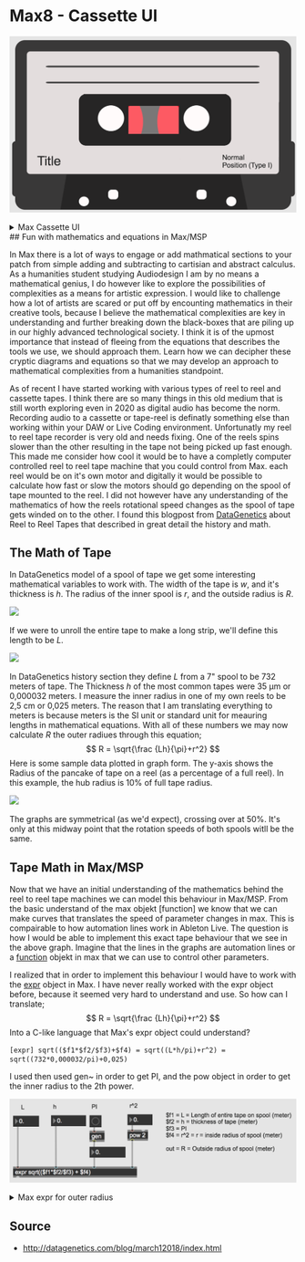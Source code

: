 # Max8 - Cassette UI

![](./media/cassette.png)

<details>
  <summary>Max Cassette UI</summary>
<pre><code>
----------begin_max5_patcher----------
6298.3oc68rsiiajcOOyWAgv9fs21Zp6WLP.RPdx.aRFjrHuXuY.aI1poMkn
BE03Y7h0e6oJVjRTpoDKQcJJ0yDaLcqljhGdteoN0g+829lIOl+ojMSh9gne
J5Mu4u+127lpCYOvap+62LYY7mlkEuo5xlrJ42xe7Wl7f6TkIepr5vY4wyWl
rYSjDIaN4psKSWkkTV8Ew0Gbcb4rmSWs3CEIyJc.lSoSk7GhnxonGhTT6OIj
onn+19aT91xiuStCU940ItayjI69BoyqdnLOneOah8P+i29V6Od.HjTvUWJR
JP5oFbDSC.NRuSvQr1gW3.fijPfiLE4h4iUBoTT.PQ7PPwY4KWlrp7E33+V7
mh9uSKJ2FmEUFuNIZYrEUR94U+7p+07sYyidLIZVddVT5SQkOmzbQFDNYi6.
oFJxhn7mhhidb6SOkTDsNK9yOFO6WsmKo5Lq9bzhzOlrJ5ozrjne3aadNxLf
ZV91UUOLhFxYQxFyyZbYZ9pOz+UzV4wRn4ZTkJD2Q7ksH6s+dsI7dK45zKEr
JtaWP3PFKpCkP9fTCWGuJIaROnufMkRoZgjRTHIlqYlmUBZJkP4DAQi4BMWp
dvRnvLLgP0HIyXJFQsjsobvHTlmgoBDRIvTlfi0BCCgwISUG+jfIpJRo8W6f
9lmicp.3yRUKLhEySl29BOfPianWKymmz9KFuZQV0AHRKGzcvGWLKOKunlQa
enPS0JFESkDNSiLHQmGBef7U957hFhlQLLPbZlgSqkXjFoLzRIhgjmlSqQLt
hHoJkTPYfyooUZaBAcGeLPrSzWtrSpZpPynRJ1PG4ZC4yPQU7oZtBKYlynMp
p1Pev5oDlgOxkRCaGSQXiiEi8GFVQ3Ht.IEHH0hMZrl6JQnnTACojDyykzva
0JEWaL0n4DlPeB99fXyL0vYyVqZUrQjzwVen5PbyiKxPBMJEJQmG51vzwujo
aLY+RhK0bkziYCAjqy3UZzR0I0nGFmU9UBmUvot3PXNJmgOiwDNUHjDq9rwq
L1nHCWXIFAkoXpRxDTJQZEJLXNSgFN+iR5hAJ9ZQ0zkZRCCDyc+BTVV+tMGH
Sh+E.S5TYq7WSMzidXdVejFJqjncgpa+ICAHqSIDSYBi6YSpulfnMTJCEvpy
W4fF8B30eJALZCN8T9pxMo+dEaxl7XfDvoL1Tr4Qlv4DrIzBs1FVnnRNmoES
EBswQrIBRNAgv1X2gTzmXBd8EzOySDevdaDcQTwWih.gqpxUQyvXoM6E6gZq
bv57P2BqUcyLcDxvyLoU7MS.LSkFaBXi1GUPwF2bvxLQeAvLOkUs+87hkwY+
7p2muI0Bgnu4u940IQ+X2UIgzaURHmWdwjPQKCjXhnRPg.oERrq5Wxpasgj9
BHzuMQptKahXQvrIxTpoJJxDkMhahpFos0ZV478SpLtSHPl2rAUrPn1wAf5J
T4WrIJarjMp7HD1wiL4mCLOR7EKORJpW6hp.bCAWgip0bjAtjST9WtkbpY0W
BFWB6ph.SEZlD6KVlDUpLQkXbUWmJOq5uTXPKcfrijYjdTLWxkxzdNuH82M9
xiy9v7T6SvQOxGvToekTpAotijIa32hofytqCW2GSmjqRqj7UBCjpcwHTyyX
HF7Ls9MkNLdD9qrBxpvt.EISY3ixIFaK9AbI.YfD2shbHXia7pxCVc.GiX4O
JQ6+S14gtErLh1jjpBI3XDivjZsh2hAxCNCTSFiZTQzeMyNEZtSsrC1oJDEo
Bd9m5qY9GaO+SQUBsz3nBwPHR0BBCJCrIQbvKVBQ9UBGjWqCzUShfwU02PxM
4W7pyDJDURoU0gYxSbHJATdVbYYw1zlmc6e4Xkuf6coMdnKzdFwUTLalbTl1
HdxnJitoDCYCkRPStiPchaw2n7J9JESfs6Yw5gfrK2lUltIKcdRQuYR3VmYi
ATGGTOEKvTDAoXZayzwr8PmGVUmYRxddbYbuZslDxa+8azQ1jTZtXCVzXly8
TcvZn1QuQRoUO+Ro105qUwbevC7gjexII+ObRVvNq0qiKhWlTlT7gjUwO5zy
GxJCX6u23EIuXMYvcJ7QNC5y4U3MQ4T7z0UTCJgOwPD9xR+XxzJbp9V9w3hU
F51gm7mv+s9bdnHUniqwsYte5iC9czy+qx70WbehiDxpEU20Wuc.1iM4e8BX
jyIf0Fqb34j2mE+4luxl3OlL+CV6YoOtsLY+m1Tyhp4QV1P11j7mZNbywODp
aWV+3ZtZr8Q17axtG6Ct3r7UKNGe8fKdYslMtiys4YiesWdm551zPOItSUIY
17qKTLsLewh880g26GDtKHBjaCgPXM+7R03RsKaZmRCHnM2bhcZvh3xj+3Rs
3rC+kU9Kn5g5taSpQ3I6DjfAsaCFFCk3Pj.xPQ56YF5N7OjLTjLbNR7KEjqv
Kx6i2tI4xci35HrS6F4pcafDeA4130gOiSE3lUAJRhPmU4y1RI6dh+WJRi2m
8bGpktH5Tpp1Xg2zrA.se0z7N6yE5TDzDEFjDErfDRhhXrHJDDjTEAl0hp3Z
DB.oJxwhpfUPRU3LQHoJJ.oJmwcdj5hSIrVGgU4Hm4Zu1y3OWcVGOm5ecSTF
VsJNqLAGRYBljGNYB59mzfqofAkpfwsoJDfoJ3whp.pnBgDPWMTDYrHJZHIJ
TWy.DJhBM71Tssr7eLPSpZ25GPY8XQkzSFRF6mOFuZwIHBrI20wkpP7Wt.KJ
MJHAjwdUFkpPQFORD80YLqX6pvcJhD3AqQdcFBKFY2H8iEQBR+zlmjG2uzSd
uJhcp3TusHQC0p6Ys2RTjQr3bWdz7cSRbcV1nFauZXywmAIGf4UcFfBIBJmG
OVKqW.xjQqzilkAA60YdMZxoCUA3rbHB9qxrbjrwKTEg3UYNOJwHRhjgOCn3
G27GQ3oWtuY5KICZkaitqBvZFQDpg3w4orb6hQriLVrL9fg3ku3amZFFySxP
5RRLVqT32cRQ.xEJBzrto8lU7fjAjnI23b+6L.LMkD7JAPj3Ifp0GgFfReGC
MAL1U9GFdnbbiNZb4IPZxsTo+D3qaMwkrvnzKoijR+lUwq27bd4vz86jx3LG
JUgPRfM4l6zqovex.5liKukR7X2XBEivA0wFWbO6XCWOOjPr.5Jiyto7YAs1
nsiOSgiOa9hySlktLNacV7LW+iP6f.reaqDZY.WeCO.o.GIh65DZY.LpQ3PN
Fc2b41yTt1jV51Ittd85hFaTDxsVNF2BCtIxwiUECe2fkicjHlnoW3AWNdX6
JAPiMswnMAqBUznCqMTATT2MA.k3PF9I90P3m6nE0ghGf.NkPZYtH20OoQaV
mjL+rSTK+KJNqZeIHwsV7cJ8Rrci02Va20acSoazIEnXMw66swPKPOKNKwtQ
kHb6O0TAiFgOwZ7H5mtHbazbLC3I2uVbuKZahMrZahpICWzldSEswtoNmPiC
pnM90lncCcodzu.snsRCon8ykkq+g28N6tXbQxpjxzYalZt128XV9h2sLtX1
yXBBqdW5p4IeZ5ykKy.xxNk6d8qPa8Jj3Bk+UpIgl8iPQDN5xstIcJ2tMHKV
h.VDPbSU74tLpHNSW5vDjFVca8oMPNecjqB2VKFdNOERk+Jbdx.UckUCMK5.
xmFqf7kGz2E88W9dHlocYP4LUO78P7o1.bDhbL6cD2XyjwBZaCQfuflCCcsy
ZY995gDJzcr1SpeejjRFfDrnEO2UFOPkfwjIiIK0kejaJxGJVJB779gympqB
rBTPUgQrwp+ulkkDWb4i1AQ03Of61cFTNruw5Pb.c6rN9WiRidZ.SuBWo1qm
hgXfQQAfn3r7rrnmSxxxmLPw4F849XjLuZZytwX4gauWyAMOFmYu8lXLPMuU
jIU6F5Yoap2Jzhwd5Jzrqoq2RRvuY7Inwp58lacQtsq4Gp2LJR0paNGfVwYL
8g.Uyvj2aRQDwtUSNgyatGnqK5YMYnpGVVdKMjSIAfG1tTbf9xIHWiB5ZXnP
UWH48qubB2UtZgNjD.9X03bySxh+bD9xUpo0SQTsiNv.WoFKgcmiMTLrVOF3
QQEVxmbyiHiHboYTOqwfMhLLUbGDQVs5JioBPDYX5fDQMQtXmfIWpkGZCCBc
cgRbZMNxXszoa+8zAkWbCIvU5UtpZbldF1I8rzfG1+6S5bkfCPjEnAEWQMxW
WYDUviq.ytOR2nwiKkD3zMv6acfad5Fmoptl+ixGf0iJGXXT8aUyATYWInq6
pjhmxIWtzfj3vCYqlA5BwCXaMh+mKGIXppUFyMRSHC.GzDHQg2+iWNFPvsv.
zP3BJPWpyAnPP1iACoyA0HHQf+x.zDjWGBfk5aa6y3zBjUq3TnxjRMVU5ec9
uEMfJ86nAMlyBPS+o.sEc+SOgi9mh9K1+krZQ4yQ4OEYttzhjnx30IQU8QSd
dVz2TQp+1ed0e5Ih4pe17uxmSm8qqLYvX+RUWcqKhZtf2+i1OwLexXT09Sy+
RWsIcdRTQ77zsUewit8+7JCsvbc+ml+8ers7bWbmM2vkK05jTw04+5VjQk7R
T7TiYZC0VpcZYAHqA3G3.vYfwg5MMYIIHVXFMCLKRFLyu17xvqgwYZyT0A60
3jhiiQ9ozrjOlTr4voQ5alDudcqCe3j3bY7u3d6Bn1M9KMHr6P6GdlEIeben
16NpsslRKMjfsEtMD8m1se+qm00Eq1lVcmZlelMORUr.6Fody53Ytu77Mqmt
mvag4t8QMq0akHk6msFS61WRBY4y90ixOHecxpzUGOhV2c54IOEuMq7CGrco
IS677OU+L14I6b6f+lIKJRmmux9Pb.uvd3FvYWfmJL6.jo5JVEutiurKKoSb
xMFjb6lGiKrrpZcBRyIKMFmO7T69dYIOUVe50oqVcDUrLe8oOYQ5hmOy28wb
yIWdt6c0Y17gsqbm8CFohxOXyH7vqKNKqVS8va+mhWkZrXkTl5XADztS5rK7
7lYElzgO.ecm4icbl4Fo7YI+V57xmcumLZwuMWd55FgnI63xySWjro7viUFu
XygGYS4mcD8VGZ6i0ZwenLY45LCVb3EXzOR2Tt447eaS8E1Hn0l.3RT9mbJ0
6zpaa16fieNyeGEiUZ6CefUPTqSz43uqQldWrxsLCdZSg8TMvisF5h0p0T4s
wtOvDBaLO3SRKv9PKp2afbOnEntQVVWH6dSF1vrNgfP0Ck87cSE1jusXVCs1
QVeH5vGPireY5pcFP+olmnpqqyGqgWKFvhGoNkSWnXxvjviTd+tzYBdq78BS
zXRw8K565Jjv1YaxwpwZS9z5hnM+uEkey2XxI76LY48NSRbeazeNxjA221Yf
pr9IN0YUgEv1Zsxa5lofSqKQiJjKYLUNRb9+7E+J1nF+qU4AuebwTPKk3rzh
YYIQlPzMQDG8TQ9xnYI10s4Ry9x9Vr0hvNQ55t37xpPG8lVgNFdLDbYnQaez
ew0mi4bVYbcEHQWFjqu3EqY1vfYAC8fby.TF8XziW7qCGRcyJV46cvAcbvBF
2MpdS8wPX01ZjAUUkc2FckRNF3+XEc01Uqim8qQO49+ICytcyaBIEdnKYtqr
eOb5OzMUBfF+o8aFosJkFgnn8SStVsETYYQz+7ioqlWlG8TdN4G9gCIHmizc
guUAbDUme75YF1P58jy2CBrtGYh6pA3DSbIk4E02Lp6E.A20PLDLaJWPkLFQ
ZG0FLrryCtCvd1lCcJr+vKN4x30qOPWXXoaepcRyE+h.yYRDykgx4FjaQ02M
fEOzYyKfAm.4TQ46GPCX5xELToMvQ2RO1z5dm3x1SPl6c5R2Kmr8uNluzlKF
eu5EeGMIndw42sqXIQOFQwvua6tdhqbzZ43qSb+FYKQV0lqt22iiKQYrB201
c2mKV2yU4PGcg3FmTXIvMwNW.46lcuiL8zHZ8tnB52K63gM1Nm2Nl4teekJb
MdJWolRLgvyvBlTIjbNwVTL2BxYKPXuu+RmmrnHodL1IPmi5sKp4cB9cMAXq
2P8tktuymDKoqpWgxbsdP8aw88+.2waQa1Y4FqRRlm09NhquO6+wt63iKN80
gN5w7bcqQ0eZtn0aKa+nbPmOe9Zv0jTVYgIqzTq4h8Gb41rRmUF7MzJo1MB0
BaoJ0h60Rr2f9gpD6Z9cYE1U0yeogWg8a6DjSwGCoV78a800XVPqutReKKud
C6MTkWGzYj0fpttPfGkpqqj21wnOM7okIuayJUTqcFVzG8pnz50pz2nRqCQA
4Nnx5TsFgPXEq+JqiCVk0anogsx5L1kTXcQcc4p4yR5TpVfr6EQMQZGkMcdv
uNJrds4vfUXcp91VW8Z6cAKnDJ6VVVcd8rxOTkUmdSGx3RW57ieU0on6U226
HIAch5otaQe5HD8B4tssSEtBiN9kTmb2VQctPbipn9n8p13JJntnNMtvTPcB
5dod503YnpmtNPkSmgMQcpTRlfRMAcpLAeZGmCH2Fc71UNclg.pHl7IjXJRy
Ulmt++hq6p+1Mpz5qiWkj0UVe1j45aQattzeNkLm+Ub35x95430IGA2dZz5c
9uajzZtHio75csnbuU+WJ7zsX65h704E61kmS4.yFI8vFux1C6ZYiWa2oc4r
Qt50Ae7D7KhrJjDlv8FFnd7OqIS4fwS3nJWE75RSS1+qdVzjh7sql61qrLdG
4+rOduKmzilRHTNQyrueMXRjvxCHXi5sTwnXpjv4cdnaBSxtM1THAGiXDlTq
UU6lOp68BhXpfnQDJiJHJDhPNl5d0LPra+yIoCmAhEcw.42wLvpK5vsTpied
7VIslq9hsPZ0qbh8ahzSrARqFusQ38d+Kl6lnAc6.1Wf6ts8Ab6jbc29W8Jf
EwaDE8RDEcU.W6CQ1tL5WMZpz9.Id2bST3AsREBAop6ZuXMFB5q7fm+SHEwf
BR8JuRf.R9HcZm8vQzqER9nCJUPfSHewIxUBIoOxdMONWGjj9hS3qERBegzU
iS9H6YGnr.fTTePJNDHketZf.mP9BoqFm7APXHDIXZOLwJIPAodkHff5wXd.
IFDw4vFKuFTuHdf.IevIpNDwz3GnwgHlFJwqfigHnQJ1GdYUUD..V9XIYWZI
WIrDdmeA8pgEwKQEX3WXezxkLPfExK7BCBrFK6wTjOR7TjDDX4Ubaf.IgWgC
.hQYDymLgzZ.hxwAqdwKNLzPpWRFfna4UMIfBV3QDVnQDV9j9kNDU0wOPK6F
zzvC5iBdYGnYgGzDU2fFOBfVzMnIWGn8AxPHOSZhFoGcGJXvB2KrHfAKVuvB
CFr38BKDXvRzqePEXvR1KrjfAqdE4Aon0NXQ5EVbPfkZz7MsiSLJvRLhvhOh
vxqX+jvX2fNhvhLhvBOdvRQ8RWlAFr52FEELX0usWBXvpeeJvwun8FTkDLX0
aNiBAXvh0Kr3fAKduvBFYduranfQl2K6Fvr97JeWIiqsRc6pKVOVCAgBJ8yi
BHVM7ZYmvGUOumSmOu9kSvUBcrO51JHVdxcdp5QeCjXtk9W+yqFuDdEysDAB
rTdCqqlFJjiW7GBwHBK9HBqQLNXgu1hu1lmXWMa6oxtf34jK7FVWs1Em485K
b0vh4aKeAdEPIduxrfWKPheALP.I9NhWRovTSN+T9pVswqVxgvGs0hk30xYS
NZUTgRN0u0R+nf0.SR029hL.3susu.7XsW8T.AjVQYWeG0Sjuf.JuR+h.R5x
H+L6vBhniW.GqEAQ3wOfqBxR8P7bUzggEyGQXQGQX4mkGTXjd7aY00gQ5wGX
SPgQm0KU1fPy8pAxfHLdreKLEHM8JV6WCjwAAVdYJPQ.AVdU.EEFDXcAswHv
EkB60dRACRgzO1azor5.Bn7RTAGjtdA60htTMM0A.Q8pEa.Q8yuch.lAPEnw
dUAZrDF7xuXigH2UrWUyYWeDCsxtW02gFHsBu.9wDHfb9VMQx8.3naHvYjvP
18RShoBCl6Evopvf49YFV.PUZqd0P3IrtZaibrWvhFhf28E3jvHN4EvY5PzU
m9BbZH5lUeANNLJRdk0DCDmwLs2FpAeCE4IvYpPrQpN1D7o.NHYHx7JLDl.D
XIFQoGgGKwNTzPt2l7udXw7FV3qFV941DF9kOs6DPUEg4kKZFHoexvdGwW.r
hg8NnK3shQ8xJFEhRnhohwKwMu1mq.AKhWZfDPpe.wKgEYPVAEOANlEjfIw9
vQkhff3Xl2C0g.f3dIdoz2RfGljW7C37vT+Cej00gotOCzgta1Y8X9mVTjuc
8QyOKygaFoV6miaMeT17wpxV2psJcmmt+irVeDu+ih8eb28hx2eAU8kQ8GU6
u18ejr+NT0dM6HuspvV8Up2ek6A.kr+i6gEs0y09ixagYz8ebO8ftGGLQ7TQ
iantwqW+wjhM0LiJZ6jkw+ha9nod3st4Gr6OqFtaSJR9XZy0WMN1lDWL64zx
jYkacuEBl7Igal5UMP1JVsMsVFxH7X.Y0TqyNMH2rN1ImTMb6d6+3s+e.AsG
m..
-----------end_max5_patcher-----------
</code></pre>

</details>
## Fun with mathematics and equations in Max/MSP

In Max there is a lot of ways to engage or add mathmatical sections to your patch from simple adding and subtracting to cartisian and abstract calculus. As a humanities student studying Audiodesign I am by no means a mathematical genius, I do however like to explore the possibilities of complexities as a means for artistic expression. I would like to challenge how a lot of artists are scared or put off by encounting mathematics in their creative tools, because I believe the mathematical complexities are key in understanding and further breaking down the black-boxes that are piling up in our highly advanced technological society. I think it is of the upmost importance that instead of fleeing from the equations that describes the tools we use, we should approach them. Learn how we can decipher these cryptic diagrams and equations so that we may develop an approach to mathematical complexities from a humanities standpoint.

As of recent I have started working with various types of reel to reel and cassette tapes. I think there are so many things in this old medium that is still worth exploring even in 2020 as digital audio has become the norm. Recording audio to a cassette or tape-reel is definatly something else than working within your DAW or Live Coding environment. Unfortunatly my reel to reel tape recorder is very old and needs fixing. One of the reels spins slower than the other resulting in the tape not being picked up fast enough. This made me consider how cool it would be to have a completly computer controlled reel to reel tape machine that you could control from Max. each reel would be on it's own motor and digitally it would be possible to calculate how fast or slow the motors should go depending on the spool of tape mounted to the reel. I did not however have any understanding of the mathematics of how the reels rotational speed changes as the spool of tape gets winded on to the other. I found this blogpost from [DataGenetics](http://datagenetics.com/blog/march12018/index.html) about Reel to Reel Tapes that described in great detail the history and math.

## The Math of Tape

In DataGenetics model of a spool of tape we get some interesting mathematical variables to work with. The width of the tape is *w*, and it's thickness is *h*. The radius of the inner spool is *r*, and the outside radius is *R*.



![](http://datagenetics.com/blog/march12018/ring.png)

If we were to unroll the entire tape to make a long strip, we'll define this length to be *L*.

![](http://datagenetics.com/blog/march12018/equiv.png)

In DataGenetics history section they define *L* from a 7" spool to be 732 meters of tape. The Thickness *h* of the most common tapes were 35 µm or 0,000032 meters. I measure the inner radius in one of my own reels to be 2,5 cm or 0,025 meters. The reason that I am translating everything to meters is because meters is the SI unit or standard unit for meauring lengths in mathematical equations. With all of these numbers we may now calculate *R* the outer radiues through this equation;
$$
R = \sqrt{\frac {Lh}{\pi}+r^2}
$$
Here is some sample data plotted in graph form. The y-axis shows the Radius of the pancake of tape on a reel (as a percentage of a full reel). In this example, the hub radius is 10% of full tape radius.

![](http://datagenetics.com/blog/march12018/g1.png)

The graphs are symmetrical (as we'd expect), crossing over at 50%. It's only at this midway point that the rotation speeds of both spools witll be the same.

## Tape Math in Max/MSP

Now that we have an initial understanding of the mathematics behind the reel to reel tape machines we can model this behaviour in Max/MSP. From the basic understand of the max objekt [function] we know that we can make curves that translates the speed of parameter changes in max. This is compairable to how automation lines work in Ableton Live. The question is how I would be able to implement this exact tape behaviour that we see in the above graph. Imagine that the lines in the graphs are automation lines or a [function](https://docs.cycling74.com/max8/refpages/function?q=function) objekt in max that we can use to control other parameters.

I realized that in order to implement this behaviour I would have to work with the [expr](https://docs.cycling74.com/max8/refpages/expr) object in Max. I have never really worked with the expr object before, because it seemed very hard to understand and use. So how can I translate;
$$
R = \sqrt{\frac {Lh}{\pi}+r^2}
$$
Into a C-like language that Max's expr object could understand?

```
[expr] sqrt(($f1*$f2/$f3)+$f4) = sqrt((L*h/pi)+r^2) = sqrt((732*0,000032/pi)+0,025)
```

I used then used gen~ in order to get PI, and the pow object in order to get the inner radius to the 2th power. 

![](./media/max-math.png)

<details>
  <summary>Max expr for outer radius</summary>
<pre><code>
----------begin_max5_patcher----------
1282.3ocyXE0ihaCD9Y3WQTz8vtsTZrSBApTenOdRmTO0WuqEYHFv2ErSic1
cud59u2w1IgDHgM.gqckH6tyL1i+FOyWlguNdj6JwKToqyu37AmQi953QiLh
zBFU7+ib2SdYcBQZLykSeVr5StSrpTzWTFwIBR7dpT53M0CGVplmumwSnJyR
QEBSIp06X7sKynqUVW6GrXpe8ePASbvKl5MwYgu9IFO0y4OOrqhb0wa6NVbL
kWWh0H0WRoVu35VsErXyoFPxOg8wtZgea7X8iI2dbXEgu8Ri.3Y3ogkXNb9v
gYygocbiFXbWd+C+3ewo.H+NSAPn6eNf28HVDAoVWZkfmApFbO+tCa7hqA1q
E62S4pSvc1eUA2zLpDLgnXB9xDFmtVjyMVguz.hukFv7DGZd50YDw6TPt.Oj
X78uc3gXQsOxCUhtKFingDi6t3Z24yNs1s.NnEWAb7FR37tKFN5RNM.vWK.l
eU0UaRDvNWdZ2Hx1SLmnYWWICBpVfzpPuWgEA2Imwjy75i4QUEBjLxdphlsj
xIqRLq1a3XSSEO6zNMJ90CAgQ5eEf5IQ5Ig.3JQeGzF9CGxbz2rA47qNuS+g
x2p14H13.1wxnNJRJ0QvcjoBQhyClH8iej+lMXv5cvG0N15Oy0uuAVjw5ZF4
CF792p+q.3u.FZ8S3CiKYwTmLRLK2rvi19OxgXAX2e.e98b04LtDLM3.uzb1
.jsXCYa8IZl4EfQWTQWv0birJWoD7qrcMDNxz0Vf4PGb44WcWdgG5xqghcoD
5KLEUQ36C6h22I1kszq9tObQQqZgCM2Rzb25tmlUfqBfA2drD5SzLIz5QMWL
xkjlVS7nZKQGM9jvrQymTIhwshPUhxnOwJW+rJojLHHnfHPdl4z69xr.2Cai
HllwyYlcxJDtWJNRla.NbEJSIqsKNVlN8PbW6yxP67.6KtLj.ysOCODYg63s
Ih0elFWiB.hroTNiWuerFpioaH4IpkaDbfG6eLmACaSK52TbFaUoFEF.7aYL
RR0weaFKVv0GhF2EZwktC5oHz99n5fwXAmj1xhgr.HnzgRI.xb4JRl9ppnj.
WpTALyMUUstD5FUg5TFmeTTTIR6VYFa6tyr1UBP49ys2FMxk4bq1kPVgZoj7
TynshjjTTn1b6egvY.eEUwrWAXuJkVZgcx0YhjjF30p4oVzDCY4qoOyhU6LN
pdx.XNKsLIxs5VNlskJUMkoHakMkHUewFzqIJeUQU7REceZBfhlF.0GLoRtS
7rrvvxDs5AfCeKM0qpqy50P94X+Np+JVcwMHA8ponMhPbYNcUWx0nA6lJ7Ul
P8X1PaiViJo7KnWF9.gtgGTmwBTehEAl1M8C6QrvqcvFzFXOPYn6wpiDAygR
qu8nfTjmstLVaCqSbZd.gbeEiWQf9gxSjwtVOViOH4+ntQZezSaaYQ2mIehh
9+ZqYHjW46O0C9ceZMKZ12oVynujl4H+6L0CO.iG8Cv.O+LLOyiN+nCLLyis
10VvqFav91YAClesiD1dPwu9rGFKZVqZiCGWiVDMNo1T+cRWq5riJS8H30Lp
12BXqWB824n93b7cx4d8v4Q2IjiWzGmO6t37itM6HpGdfM958TXePoOXj+s5
Iu95I7M5onn95Izs5oY80S278TeHAzyJdydpbSNetm2IdxRzczTmZmbzzlGM
o4oSY18DlGOcoYxx1lpT+Nlwea7+B17unHA
-----------end_max5_patcher-----------
</code></pre>
</details>


## Source

- http://datagenetics.com/blog/march12018/index.html



